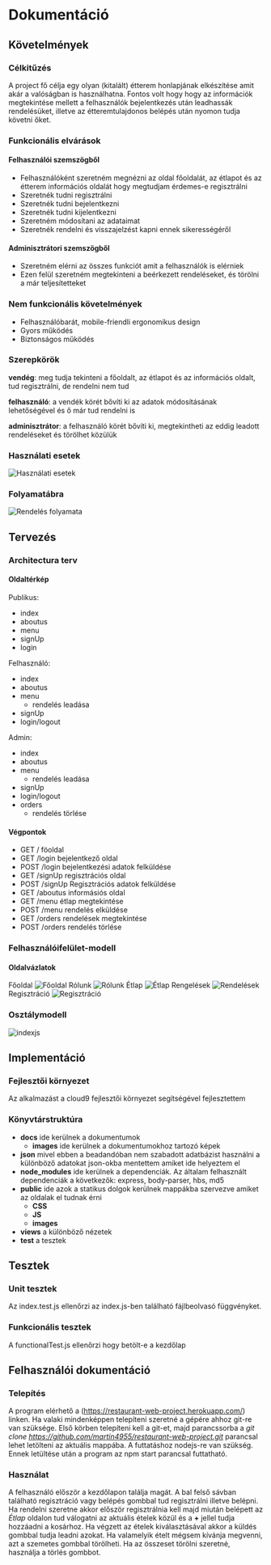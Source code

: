# Dokumentáció

## Követelmények

### Célkitűzés
A project fő célja egy olyan (kitalált) étterem honlapjának elkészítése amit akár a valóságban is használhatna.
Fontos volt hogy hogy az információk megtekintése mellett a felhasználók bejelentkezés után leadhassák rendelésüket,
illetve az étteremtulajdonos belépés után nyomon tudja követni őket.

### Funkcionális elvárások
#### Felhasználói szemszögből
* Felhasználóként szeretném megnézni az oldal főoldalát, az étlapot és az étterem információs oldalát hogy megtudjam érdemes-e regisztrálni
* Szeretnék tudni regisztrálni
* Szeretnék tudni bejelentkezni
* Szeretnék tudni kijelentkezni
* Szeretném módosítani az adataimat
* Szeretnék rendelni és visszajelzést kapni ennek sikerességéről

#### Adminisztrátori szemszögből
* Szeretném elérni az összes funkciót amit a felhasználók is elérniek
* Ezen felül szeretném megtekinteni a beérkezett rendeléseket, és törölni a már teljesítetteket

### Nem funkcionális követelmények
* Felhasználóbarát, mobile-friendli ergonomikus design
* Gyors működés
* Biztonságos működés

### Szerepkörök
**vendég**: meg tudja tekinteni a főoldalt, az étlapot és az információs oldalt, tud regisztrálni, de rendelni nem tud

**felhasználó**: a vendék körét bővíti ki az adatok módosításának lehetőségével és ő már tud rendelni is

**adminisztrátor**: a felhasználó körét bővíti ki, megtekintheti az eddig leadott rendeléseket és törölhet közülük

### Használati esetek
![Használati esetek](docs/images/hasznalati_eset_diagram.jpg)
### Folyamatábra
![Rendelés folyamata](docs/images/folyamat_diagram.jpg)

## Tervezés

### Architectura terv
#### Oldaltérkép
Publikus:

- index
- aboutus
- menu
- signUp
- login

Felhasználó:

- index
- aboutus
- menu
  - rendelés leadása
- signUp
- login/logout

Admin:

- index
- aboutus
- menu
  - rendelés leadása
- signUp
- login/logout
- orders
  - rendelés törlése

#### Végpontok

* GET  / föoldal
* GET  /login bejelentkező oldal
* POST /login bejelentkezési adatok felküldése
* GET  /signUp regisztrációs oldal
* POST /signUp Regisztrációs adatok felküldése
* GET  /aboutus informásiós oldal
* GET  /menu étlap megtekintése
* POST /menu rendelés elküldése
* GET  /orders rendelések megtekintése
* POST /orders rendelés törlése

### Felhasználóifelület-modell
#### Oldalvázlatok

Főoldal
![Főoldal](docs/images/fooldal.png)
Rólunk
![Rólunk](docs/images/aboutus.jpg)
Étlap
![Étlap](docs/images/menu.jpg)
Rengelések
![Rendelések](docs/images/orders.jpg)
Regisztráció
![Regisztráció](docs/images/signup.jpg)

### Osztálymodell
![indexjs](docs/images/indexjs.jpg)

## Implementáció
### Fejlesztői környezet
Az alkalmazást a cloud9 fejlesztői környezet segítségével fejlesztettem
### Könyvtárstruktúra
- **docs** ide kerülnek a dokumentumok
  - **images** ide kerülnek a dokumentumokhoz tartozó képek
- **json** mivel ebben a beadandóban nem szabadott adatbázist használni a különböző adatokat json-okba mentettem amiket ide helyeztem el
- **node_modules** ide kerülnek a dependenciák. Az általam felhasznált dependenciák a következők: express, body-parser, hbs, md5
- **public** ide azok a statikus dolgok kerülnek mappákba szervezve amiket az oldalak el tudnak érni
  - **CSS**
  - **JS**
  - **images**
- **views** a különböző nézetek
- **test** a tesztek

## Tesztek
### Unit tesztek
Az index.test.js ellenőrzi az index.js-ben található fájlbeolvasó függvényket.
### Funkcionális tesztek
A functionalTest.js ellenőrzi hogy betölt-e a kezdőlap

## Felhasználói dokumentáció

### Telepítés
A program elérhető a (https://restaurant-web-project.herokuapp.com/) linken. Ha valaki mindenképpen telepíteni szeretné a gépére ahhoz git-re van szüksége.
Első körben telepíteni kell a git-et, majd parancssorba a *git clone https://github.com/martin4955/restaurant-web-project.git* parancsal lehet letölteni az aktuális mappába.
A futtatáshoz nodejs-re van szükség. Ennek letültése után a program az npm start parancsal futtatható.
### Használat
A felhasználó először a kezdőlapon találja magát. A bal felső sávban található regisztráció vagy belépés gombbal tud regisztrálni illetve belépni.
Ha rendelni szeretne akkor először regisztrálnia kell majd miután belépett az *Étlap* oldalon tud válogatni az aktuális ételek közül és a **+** jellel tudja hozzáadni a kosárhoz.
Ha végzett az ételek kiválasztásával akkor a küldés gombbal tudja leadni azokat. Ha valamelyik ételt mégsem kívánja megvenni, azt a szemetes gombbal törölheti.
Ha az összeset törölni szeretné, használja a törlés gombbot.
